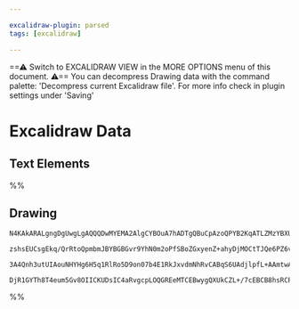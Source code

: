 ```yaml
---

excalidraw-plugin: parsed
tags: [excalidraw]

---
```

==⚠  Switch to EXCALIDRAW VIEW in the MORE OPTIONS menu of this document. ⚠== You can decompress Drawing data with the command palette: 'Decompress current Excalidraw file'. For more info check in plugin settings under 'Saving'


# Excalidraw Data
## Text Elements
%%
## Drawing
```compressed-json
N4KAkARALgngDgUwgLgAQQQDwMYEMA2AlgCYBOuA7hADTgQBuCpAzoQPYB2KqATLZMzYBXUtiRoIACyhQ4zZAHoFAc0JRJQgEYA6bGwC2CgF7N6hbEcK4OCtptbErHALRY8RMpWdx8Q1TdIEfARcZgRmBShcZQUebQBWbR4aOiCEfQQOKGZuAG0AXX4IXDg4AGUoqHFUUDBIdXTqiGJcUgBrFLqGQgQKACFcbDblUmEOYgBhNnw2Um4IAGIAMxXV

zshsEUCsgEkq/QrRtoQpmbmJBYBGBGvr9YhN0m2oPfSBoZGxyenZ+ahyDjMOCtTJQe6PZ6vfQAMUI+HwFRgwXmgg84K2oKhhzYxwA6iR1Nw+OANhjdvtscdEciJKiSOinpj9gAlYTKSQccI5NCXfikxnk9IAeWB2DUMG4lwADFK+Q8yS99tDOFBobh9HCJWh4nKIUz0sqsmVCEZqjxZST5QLFekACpYKAAQSIyi4EmCSzBuoVWKipCdTzYFEkIWI

3A4Qnh3utUIAouNHYHg6H5q1RlRo5D9on07b4E1RkJxvdmNhRvCABqS6UAdjlpfL+AAmtwAGzxVsJVs1msAFgAnFKeABmXvDms6y1GNgGbi1Lr0AhCaqXEkAX0z+v0rKLxE5zG56ELxblIxIxtNRItXTPxAqCDg3EnN9IJAAsmxiAh47hNMEw2g/zLqer7fGcc4kpAfTTABR7KJouAABQ8Jcda8Kh1DoWhUoJAAlOskDMggyiRq08ykPBSEjrKvD

DjR1GYTh8T4eum5Gv8OIICKUDsIC4aRvgcpLOQGREeMTCEBwygQXUkCZL+/7cEBCB8hsRCPoBpDAZBEAcOq1TKapEDCFARCckpWkIKxlp2AAVgg2DZGUelwB+X4/n+CCwUsBBhHKgw8YwtozvgMldLAiAomkjm8QR8rMFABh5pFaARlGOkzEMXncD5+B+RloROjFQUhfx8LruAG50EscLhHOa4gGuQA=
```
%%